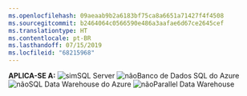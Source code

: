 ```yaml
---
ms.openlocfilehash: 09aeaab9b2a6183bf75ca8a6651a71427f4f4508
ms.sourcegitcommit: b2464064c0566590e486a3aafae6d67ce2645cef
ms.translationtype: HT
ms.contentlocale: pt-BR
ms.lasthandoff: 07/15/2019
ms.locfileid: "68215968"
---
```

<Token>**APLICA-SE A:** ![sim](media/yes.png)SQL Server ![não](media/no.png)Banco de Dados SQL do Azure ![não](media/no.png)SQL Data Warehouse do Azure ![não](media/no.png)Parallel Data Warehouse </Token>
